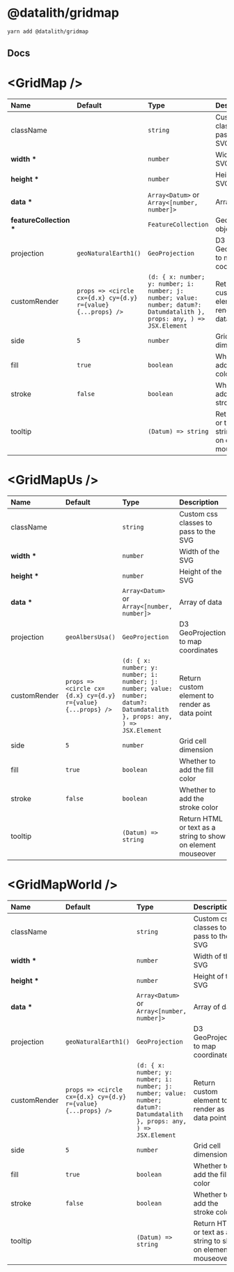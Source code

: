 # @datalith/gridmap

```sh
yarn add @datalith/gridmap
```

## Docs

# \<GridMap \/>

| Name                        | Default                                                                             | Type                                                                                                                                           | Description                                                  |
| :-------------------------- | :---------------------------------------------------------------------------------- | :--------------------------------------------------------------------------------------------------------------------------------------------- | :----------------------------------------------------------- |
| className                   |                                                                                     | `string`                                                                                                                 | Custom css classes to pass to the SVG                        |
| <b>width \*</b>             |                                                                                     | `number`                                                                                                                 | Width of the SVG                                             |
| <b>height \*</b>            |                                                                                     | `number`                                                                                                                 | Height of the SVG                                            |
| <b>data \*</b>              |                                                                                     | `Array<Datum>` or `Array<[number, number]>`                                                      | Array of data                                                |
| <b>featureCollection \*</b> |                                                                                     | `FeatureCollection`                                                                                                      | GeoJson object                                               |
| projection                  | `geoNaturalEarth1()`                                          | `GeoProjection`                                                                                                          | D3 GeoProjection to map coordinates                          |
| customRender                | `props => <circle cx={d.x} cy={d.y} r={value} {...props} /> ` | `(d: { x: number; y: number; i: number; j: number; value: number; datum?: Datumdatalith }, props: any, ) => JSX.Element` | Return custom element to render as data point                |
| side                        | `5`                                                           | `number`                                                                                                                 | Grid cell dimension                                          |
| fill                        | `true`                                                        | `boolean`                                                                                                                | Whether to add the fill color                                |
| stroke                      | `false`                                                       | `boolean`                                                                                                                | Whether to add the stroke color                              |
| tooltip                     |                                                                                     | `(Datum) => string`                                                                                                      | Return HTML or text as a string to show on element mouseover |

# \<GridMapUs \/>

| Name             | Default                                                                             | Type                                                                                                                                           | Description                                                  |
| :--------------- | :---------------------------------------------------------------------------------- | :--------------------------------------------------------------------------------------------------------------------------------------------- | :----------------------------------------------------------- |
| className        |                                                                                     | `string`                                                                                                                 | Custom css classes to pass to the SVG                        |
| <b>width \*</b>  |                                                                                     | `number`                                                                                                                 | Width of the SVG                                             |
| <b>height \*</b> |                                                                                     | `number`                                                                                                                 | Height of the SVG                                            |
| <b>data \*</b>   |                                                                                     | `Array<Datum>` or `Array<[number, number]>`                                                      | Array of data                                                |
| projection       | `geoAlbersUsa()`                                              | `GeoProjection`                                                                                                          | D3 GeoProjection to map coordinates                          |
| customRender     | `props => <circle cx={d.x} cy={d.y} r={value} {...props} /> ` | `(d: { x: number; y: number; i: number; j: number; value: number; datum?: Datumdatalith }, props: any, ) => JSX.Element` | Return custom element to render as data point                |
| side             | `5`                                                           | `number`                                                                                                                 | Grid cell dimension                                          |
| fill             | `true`                                                        | `boolean`                                                                                                                | Whether to add the fill color                                |
| stroke           | `false`                                                       | `boolean`                                                                                                                | Whether to add the stroke color                              |
| tooltip          |                                                                                     | `(Datum) => string`                                                                                                      | Return HTML or text as a string to show on element mouseover |

# \<GridMapWorld \/>

| Name             | Default                                                                             | Type                                                                                                                                           | Description                                                  |
| :--------------- | :---------------------------------------------------------------------------------- | :--------------------------------------------------------------------------------------------------------------------------------------------- | :----------------------------------------------------------- |
| className        |                                                                                     | `string`                                                                                                                 | Custom css classes to pass to the SVG                        |
| <b>width \*</b>  |                                                                                     | `number`                                                                                                                 | Width of the SVG                                             |
| <b>height \*</b> |                                                                                     | `number`                                                                                                                 | Height of the SVG                                            |
| <b>data \*</b>   |                                                                                     | `Array<Datum>` or `Array<[number, number]>`                                                      | Array of data                                                |
| projection       | `geoNaturalEarth1()`                                          | `GeoProjection`                                                                                                          | D3 GeoProjection to map coordinates                          |
| customRender     | `props => <circle cx={d.x} cy={d.y} r={value} {...props} /> ` | `(d: { x: number; y: number; i: number; j: number; value: number; datum?: Datumdatalith }, props: any, ) => JSX.Element` | Return custom element to render as data point                |
| side             | `5`                                                           | `number`                                                                                                                 | Grid cell dimension                                          |
| fill             | `true`                                                        | `boolean`                                                                                                                | Whether to add the fill color                                |
| stroke           | `false`                                                       | `boolean`                                                                                                                | Whether to add the stroke color                              |
| tooltip          |                                                                                     | `(Datum) => string`                                                                                                      | Return HTML or text as a string to show on element mouseover |
